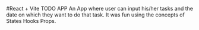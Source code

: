#React + Vite
TODO APP
An App where user can input his/her tasks and the date on which they want to do that task. It was fun using the concepts of States Hooks Props.
